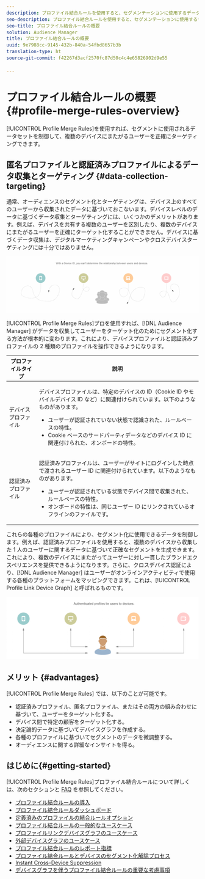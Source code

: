 ```yaml
---
description: プロファイル結合ルールを使用すると、セグメンテーションに使用するデータセットを管理できます。また、複数のデバイスにわたって個人を正確にターゲットに設定することができます。
seo-description: プロファイル結合ルールを使用すると、セグメンテーションに使用するデータセットを管理できます。また、複数のデバイスにわたって個人を正確にターゲットに設定することができます。
seo-title: プロファイル結合ルールの概要
solution: Audience Manager
title: プロファイル結合ルールの概要
uuid: 9e7988cc-9145-432b-840a-54fbd8657b3b
translation-type: ht
source-git-commit: f42267d3acf2570fc87d50c4c4e65826902d9e55

---
```



# プロファイル結合ルールの概要 {#profile-merge-rules-overview}

[!UICONTROL Profile Merge Rules]を使用すれば、セグメントに使用されるデータセットを制御して、複数のデバイスにまたがるユーザーを正確にターゲティングできます。

## 匿名プロファイルと認証済みプロファイルによるデータ収集とターゲティング {#data-collection-targeting}

通常、オーディエンスのセグメント化とターゲティングは、デバイス上のすべてのユーザーから収集されたデータに基づいておこないます。デバイスレベルのデータに基づくデータ収集とターゲティングには、いくつかのデメリットがあります。例えば、デバイスを共有する複数のユーザーを区別したり、複数のデバイスにまたがるユーザーを正確にターゲット化することができません。デバイスに基づくデータ収集は、デジタルマーケティングキャンペーンやクロスデバイスターゲティングには十分ではありません。

![](assets/unauthenticated2.png)

[!UICONTROL Profile Merge Rules]プロを使用すれば、[!DNL Audience Manager] がデータを収集してユーザーをターゲット化のためにセグメント化する方法が根本的に変わります。これにより、デバイスプロファイルと認証済みプロファイルの 2 種類のプロファイルを操作できるようになります。

<table id="table_CE98C0E32A964B27804736A896233869"> 
 <thead> 
  <tr> 
   <th colname="col1" class="entry"> プロファイルタイプ </th> 
   <th colname="col2" class="entry"> 説明 </th> 
  </tr> 
 </thead>
 <tbody> 
  <tr> 
   <td colname="col1"> デバイスプロファイル </td> 
   <td colname="col2"> <p>デバイスプロファイルは、特定のデバイスの ID（Cookie ID やモバイルデバイス ID など）に関連付けられています。以下のようなものがあります。 </p> <p>
     <ul id="ul_0420875DE65E44FFAC76E0DD205CFEC4"> 
      <li id="li_044AD85C644A41FB8EF48164BAC0CE34">ユーザーが認証されていない状態で認識された、ルールベースの特性。 </li> 
      <li id="li_984D9790A6984139AFCFC2DFE4DF1BFC">Cookie ベースのサードパーティデータなどのデバイス ID に関連付けられた、オンボードの特性。 </li>
     </ul> </p> </td>
  </tr>
  <tr> 
   <td colname="col1"> 認証済みプロファイル </td> 
   <td colname="col2"> <p>認証済みプロファイルは、ユーザーがサイトにログインした時点で渡されるユーザー ID に関連付けられています。以下のようなものがあります。 </p>
    <ul id="ul_18319CAA875148DBAE095134D42637B3"> 
     <li id="li_E24BD33E049849E5A594B0750F530475">ユーザーが認証されている状態でデバイス間で収集された、ルールベースの特性。 </li>
     <li id="li_531AC9E0EC9D45108457FEC8E8D4E66C">オンボードの特性は、同じユーザー ID にリンクされているオフラインのファイルです。 </li>
    </ul> </td>
  </tr>
 </tbody>
</table>

これらの各種のプロファイルにより、セグメント化に使用できるデータを制御します。例えば、認証済みプロファイルを使用すると、複数のデバイスから収集した 1 人のユーザーに関するデータに基づいて正確なセグメントを生成できます。これにより、複数のデバイスにまたがってユーザーに対し一貫したブランドエクスペリエンスを提供できるようになります。さらに、クロスデバイス認証により、[!DNL Audience Manager] はユーザーがオンラインアクティビティで使用する各種のプラットフォームをマッピングできます。これは、[!UICONTROL Profile Link Device Graph] と呼ばれるものです。

![](assets/authenticated2.png)

## メリット {#advantages}

[!UICONTROL Profile Merge Rules] では、以下のことが可能です。

* 認証済みプロファイル、匿名プロファイル、またはその両方の組み合わせに基づいて、ユーザーをターゲット化する。
* デバイス間で特定の顧客をターゲット化する。
* 決定論的データに基づいてデバイスグラフを作成する。
* 各種のプロファイルに基づいてセグメントのデータを微調整する。
* オーディエンスに関する詳細なインサイトを得る。

## はじめに{#getting-started}

[!UICONTROL Profile Merge Rules]プロファイル結合ルールについて詳しくは、次のセクションと [FAQ](../../faq/faq-profile-merge.md) を参照してください。

* [プロファイル結合ルールの導入](/help/using/features/profile-merge-rules/merge-rules-start.md)
* [プロファイル結合ルールダッシュボード](/help/using/features/profile-merge-rules/merge-rules-dashboard.md)
* [定義済みのプロファイルの結合ルールオプション](/help/using/features/profile-merge-rules/merge-rule-definitions.md)
* [プロファイル結合ルールの一般的なユースケース](/help/using/features/profile-merge-rules/merge-rule-targeting-options.md)
* [プロファイルリンクデバイスグラフのユースケース](/help/using/features/profile-merge-rules/profile-link-use-case.md)
* [ 外部デバイスグラフのユースケース](/help/using/features/profile-merge-rules/external-graph-use-cases.md)
* [プロファイル結合ルールのレポート指標](/help/using/features/profile-merge-rules/profile-link-metrics.md)
* [プロファイル結合ルールとデバイスのセグメント化解除プロセス](/help/using/features/profile-merge-rules/merge-rule-unsegment.md)
* [Instant Cross-Device Suppression](/help/using/features/profile-merge-rules/instant-cross-device-suppression.md)
* [デバイスグラフを伴うプロファイル結合ルールの重要な考慮事項](/help/using/features/profile-merge-rules/considerations-pmr-device-graph.md)
